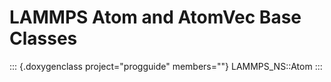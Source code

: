 # LAMMPS Atom and AtomVec Base Classes

::: {.doxygenclass project="progguide" members=""}
LAMMPS_NS::Atom
:::
